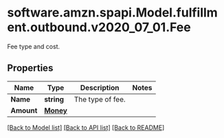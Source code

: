# software.amzn.spapi.Model.fulfillment.outbound.v2020_07_01.Fee
Fee type and cost.

## Properties

Name | Type | Description | Notes
------------ | ------------- | ------------- | -------------
**Name** | **string** | The type of fee. | 
**Amount** | [**Money**](Money.md) |  | 

[[Back to Model list]](../README.md#documentation-for-models) [[Back to API list]](../README.md#documentation-for-api-endpoints) [[Back to README]](../README.md)

